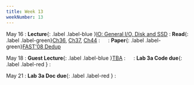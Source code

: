 ```yaml
---
title: Week 13
weekNumber: 13
---
```


May 16
: **Lecture**{: .label .label-blue }[IO: General I/O, Disk and SSD](/sp22/assets/slides/lec18_IO.pdf)
    : **Read**{: .label .label-green}[Ch36](https://pages.cs.wisc.edu/~remzi/OSTEP/file-devices.pdf), [Ch37](https://pages.cs.wisc.edu/~remzi/OSTEP/file-disks.pdf), [Ch44](https://pages.cs.wisc.edu/~remzi/OSTEP/file-ssd.pdf)
: &emsp;
    : **Paper**{: .label .label-green}[FAST'08 Dedup](https://www.usenix.org/legacy/events/fast08/tech/zhu.html)

May 18
: **Guest Lecture**{: .label .label-blue }[TBA](#)
    : &emsp;
: **Lab 3a Code due**{: .label .label-red }
    : &emsp;

May 21
: **Lab 3a Doc due**{: .label .label-red }
    : &emsp;
